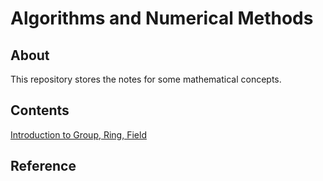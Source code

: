 # Algorithms and Numerical Methods

## About

This repository stores the notes for some mathematical concepts.

## Contents

[Introduction to Group, Ring, Field](Introduction%20to%20Group,%20Ring,%20Field.ipynb)

## Reference

